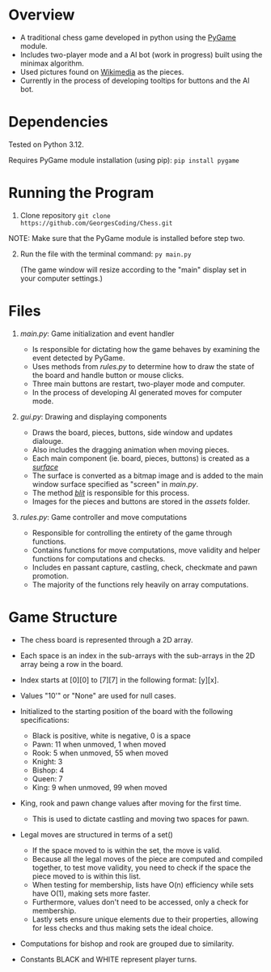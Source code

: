 # **Overview** 
- A traditional chess game developed in python using the [PyGame](https://www.pygame.org/wiki/about) module.
- Includes two-player mode and a AI bot (work in progress) built using the minimax algorithm.
- Used pictures found on [Wikimedia](https://commons.wikimedia.org/wiki/Category:SVG_chess_pieces) as the pieces.
- Currently in the process of developing tooltips for buttons and the AI bot.


#
# **Dependencies**
Tested on Python 3.12.

Requires PyGame module installation (using pip): `pip install pygame`


#
# **Running the Program**
1. Clone repository
   `git clone https://github.com/GeorgesCoding/Chess.git`
   
NOTE: Make sure that the PyGame module is installed before step two.

2. Run the file with the terminal command: `py main.py`
   
   (The game window will resize according to the "main" display set in your computer settings.)


#
# **Files**
1. _main.py_: Game initialization and event handler
	- Is responsible for dictating how the game behaves by examining the event detected by PyGame.
	- Uses methods from _rules.py_ to determine how to draw the state of the board and handle button or mouse clicks.
	- Three main buttons are restart, two-player mode and computer.
	- In the process of developing AI generated moves for computer mode.

2. _gui.py_: Drawing and displaying components
   - Draws the board, pieces, buttons, side window and updates dialouge.
   - Also includes the dragging animation when moving pieces.
   - Each main component (ie. board, pieces, buttons) is created as a [_surface_](https://www.pygame.org/docs/ref/surface.html)
   - The surface is converted as a bitmap image and is added to the main window surface specified as "screen" in _main.py_.
   - The method [_blit_](https://www.pygame.org/docs/ref/surface.html#pygame.Surface.blit) is responsible for this process.
   - Images for the pieces and buttons are stored in the _assets_ folder.

3. _rules.py_: Game controller and move computations
	- Responsible for controlling the entirety of the game through functions.
	- Contains functions for move computations, move validity and helper functions for computations and checks.
 	- Includes en passant capture, castling, check, checkmate and pawn promotion.
	- The majority of the functions rely heavily on array computations.

#
# **Game Structure**
- The chess board is represented through a 2D array.
- Each space is an index in the sub-arrays with the sub-arrays in the 2D array being a row in the board.
- Index starts at [0][0] to [7][7] in the following format: [y][x].
- Values "10'" or "None" are used for null cases.

- Initialized to the starting position of the board with the following specifications:
  - Black is positive, white is negative, 0 is a space
  - Pawn: 11 when unmoved, 1 when moved
  - Rook: 5 when unmoved, 55 when moved
  - Knight: 3
  - Bishop: 4
  - Queen: 7
  - King: 9 when unmoved, 99 when moved
- King, rook and pawn change values after moving for the first time.
  - This is used to dictate castling and moving two spaces for pawn.

- Legal moves are structured in terms of a set()
	- If the space moved to is within the set, the move is valid.
  - Because all the legal moves of the piece are computed and compiled together, to test move validity, you need to check if the space the piece moved to is within this list.
  - When testing for membership, lists have O(n) efficiency while sets have O(1), making sets more faster.
  - Furthermore, values don't need to be accessed, only a check for membership.
  - Lastly sets ensure unique elements due to their properties, allowing for less checks and thus making sets the ideal choice.

- Computations for bishop and rook are grouped due to similarity.
- Constants BLACK and WHITE represent player turns.
